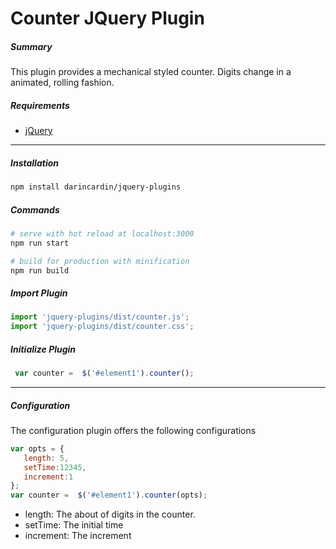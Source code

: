 # Counter JQuery Plugin

##### Summary
This plugin provides a mechanical styled counter. Digits change in a animated, rolling fashion.


##### Requirements

  + [jQuery](http://jquery.com/)

-----
##### Installation 


```bash
npm install darincardin/jquery-plugins
```

##### Commands

```bash
# serve with hot reload at localhost:3000
npm run start

# build for production with minification
npm run build
```

##### Import Plugin

```javascript
import 'jquery-plugins/dist/counter.js';
import 'jquery-plugins/dist/counter.css';
```


##### Initialize Plugin

```javascript
 var counter =  $('#element1').counter();
```
-----
##### Configuration

The configuration plugin offers the following configurations


```javascript
var opts = {
   length: 5,
   setTime:12345,
   increment:1
};
var counter =  $('#element1').counter(opts);
```

* length: The about of digits in the counter.
* setTime: The initial time
* increment: The increment 



